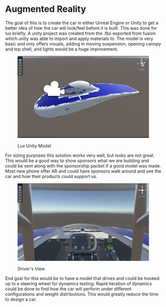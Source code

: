 # Augmented Reality

The goal of this is to create the car in either Unreal Engine or Unity to get a better idea of how the car will look/feel before it is built. This was done for lux briefly. A unity project was created from the .fbx exported from fusion which unity was able to import and apply materials to. The model is very basic and only offers visuals, adding in moving suspension, opening canopy and top shell, and lights would be a huge improvement.

<figure><img src="../.gitbook/assets/image (1) (1) (1) (1) (1) (1).png" alt=""><figcaption><p>Lux Unity Model</p></figcaption></figure>

For sizing purposes this solution works very well, but looks are not great. This would be a good way to show sponsors what we are building and could be sent along with the sponsorship packet if a good model was made. Most new phone offer AR and could have sponsors walk around and see the car and how their products could support us.

<figure><img src="../.gitbook/assets/image (2) (1).png" alt=""><figcaption><p>Driver's View</p></figcaption></figure>

End goal for this would be to have a model that drives and could be hooked up to a steering wheel for dynamics testing. Rapid iteration of dynamics could be done to find how the car will perform under different configurations and weight distributions. This would greatly reduce the time to design a car.
